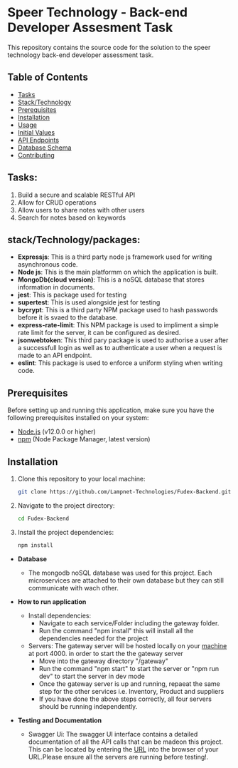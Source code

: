 # Speer Technology - Back-end Developer Assesment Task
This repository contains the source code for the solution to the speer technology back-end developer assessment task. 

## Table of Contents

- [Tasks](#tasks)
- [Stack/Technology](#stacktechnologypackages)
- [Prerequisites](#prerequisites)
- [Installation](#installation)
- [Usage](#usage)
- [Initial Values](#Initial-Values)
- [API Endpoints](#api-endpoints)
- [Database Schema](#database-schema)
- [Contributing](#contributing)

## Tasks:

1. Build a secure and scalable RESTful API
2. Allow for CRUD operations
3. Allow users to share notes with other users
4. Search for notes based on keywords

## stack/Technology/packages:

- **Expressjs**: This is a third party node js framework used for writing asynchronous code.
- **Node js**: This is the main platformm on which the application is built.  
- **MongoDb(cloud version)**: This is a noSQL database that stores information in documents.
- **jest**: This is package used for testing
- **supertest**: This is used alongside jest for testing
- **bycrypt**: This is a third party NPM package used to hash passwords before it is svaed to the database.
- **express-rate-limit**: This NPM package is used to impliment a simple rate limit for the server, it can be configured as desired.
- **jsonwebtoken**: This third pary package is used to authorise a user after a successfull login as well as to authenticate a user when a request is made to an API endpoint.
- **eslint**: This package is used to enforce a uniform styling when writing code.

## Prerequisites

Before setting up and running this application, make sure you have the following prerequisites installed on your system:

- [Node.js](https://nodejs.org/) (v12.0.0 or higher)
- [npm](https://www.npmjs.com/) (Node Package Manager, latest version)

## Installation

1. Clone this repository to your local machine:

   ```bash
   git clone https://github.com/Lampnet-Technologies/Fudex-Backend.git
   ```

2. Navigate to the project directory:

   ```bash
   cd Fudex-Backend
   ```

3. Install the project dependencies:

   ```bash
   npm install
   ```

* **Database**

  - The mongodb noSQL database was used for this project. Each microservices are attached to their own database but they can still communicate with wach other.

* **How to run application**

  - Install dependencies:
    - Navigate to each service/Folder including the gateway folder.
    - Run the command "npm install" this will install all the dependencies needed for the project
  - Servers:
    The gateway server will be hosted locally on your [machine](http://localhost:4000) at port 4000. in order to start the the gateway server
    - Move into the gateway directory "/gateway"
    - Run the command "npm start" to start the server or "npm run dev" to start the server in dev mode
    - Once the gateway server is up and running, repaeat the same step for the other services i.e. Inventory, Product and suppliers
    - If you have done the above steps correctly, all four servers should be running independently.

* **Testing and Documentation**
  - Swagger Ui: The swagger UI interface contains a detailed documentation of all the API calls that can be madeon this project. This can be located by entering the [URL](http://localhost:4000/api-docs) into the browser of your URL.Please ensure all the servers are running before testing!.
